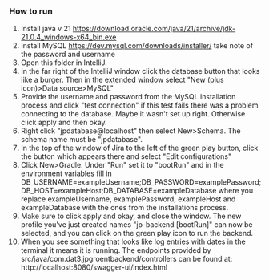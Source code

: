### How to run
1. Install java v 21 https://download.oracle.com/java/21/archive/jdk-21.0.4_windows-x64_bin.exe
2. Install MySQL https://dev.mysql.com/downloads/installer/ take note of the password and username
3. Open this folder in IntelliJ. 
4. In the far right of the IntelliJ window click the database button that looks like a burger. Then in the extended window select "New (plus icon)>Data source>MySQL"
5. Provide the username and password from the MySQL installation process and click "test connection" if this test fails there was a problem connecting to the database. Maybe it wasn't set up right. Otherwise click apply and then okay.
6. Right click "jpdatabase@localhost" then select New>Schema. The schema name must be "jpdatabase".
7. In the top of the window of Jira to the left of the green play button, click the button which appears there and select "Edit configurations"
8. Click New>Gradle. Under "Run" set it to "bootRun" and in the environment variables fill in DB_USERNAME=exampleUsername;DB_PASSWORD=examplePassword;DB_HOST=exampleHost;DB_DATABASE=exampleDatabase where you replace exampleUsername, examplePassword, exampleHost and exampleDatabase with the ones from the installations process.
9. Make sure to click apply and okay, and close the window. The new profile you've just created names "jp-backend [bootRun]" can now be selected, and you can click on the green play icon to run the backend.
10. When you see something that looks like log entries with dates in the terminal it means it is running. The endpoints provided by src/java/com.dat3.jpgroentbackend/controllers can be found at: http://localhost:8080/swagger-ui/index.html
